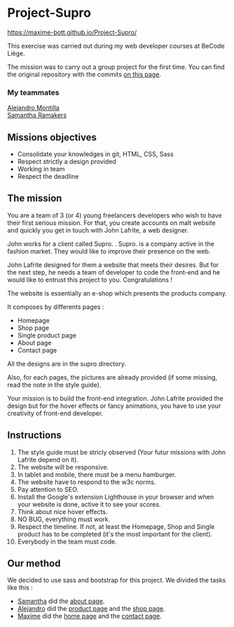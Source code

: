 # Project-Supro

https://maxime-bott.github.io/Project-Supro/

This exercise was carried out during my web developer courses at BeCode Liège.

The mission was to carry out a group project for the first time. You can find the original repository with the commits [on this page](https://github.com/Samantha-35/Project-supro).

### My teammates
[Alejandro Montilla](https://github.com/AlejoVE)
<br/>
[Samantha Ramakers](https://github.com/Samantha-35)

## Missions objectives

- Consolidate your knowledges in git, HTML, CSS, Sass
- Respect strictly a design provided
- Working in team
- Respect the deadline

## The mission

You are a team of 3 (or 4) young freelancers developers who wish to have their first serious mission. For that, you create accounts on malt website and quickly you get in touch with John Lafrite, a web designer.

John works for a client called Supro. . Supro. is a company active in the fashion market. They would like to improve their presence on the web.

John Lafrite designed for them a website that meets their desires. But for the next step, he needs a team of developer to code the front-end and he would like to entrust this project to you. Congratulations !

The website is essentially an e-shop which presents the products company.

It composes by differents pages :

- Homepage
- Shop page
- Single product page
- About page
- Contact page

All the designs are in the supro directory.

Also, for each pages, the pictures are already provided (if some missing, read the note in the style guide).

Your mission is to build the front-end integration. John Lafrite provided the design but for the hover effects or fancy animations, you have to use your creativity of front-end developer.

## Instructions

1. The style guide must be stricly observed (Your futur missions with John Lafrite depend on it).
2. The website will be responsive.
3. In tablet and mobile, there must be a menu hamburger.
4. The website have to respond to the w3c norms.
5. Pay attention to SEO.
6. Install the Google's extension Lighthouse in your browser and when your website is done, active it to see your scores.
7. Think about nice hover effects.
8. NO BUG, everything must work.
9. Respect the timeline. If not, at least the Homepage, Shop and Single product has to be completed (it's the most important for the client).
10. Everybody in the team must code.

## Our method

We decided to use sass and bootstrap for this project.
We divided the tasks like this :

- [Samantha](https://github.com/Samantha-35) did the [about page](https://maxime-bott.github.io/Project-Supro/about.html).
- [Alejandro](https://github.com/AlejoVE) did the [product page](https://maxime-bott.github.io/Project-Supro/product.html) and the [shop page](https://maxime-bott.github.io/Project-Supro/shop.html).
- [Maxime](https://github.com/Maxime-Bott) did the [home page](https://maxime-bott.github.io/Project-Supro/index.html) and the [contact page](https://maxime-bott.github.io/Project-Supro/contact.html).
